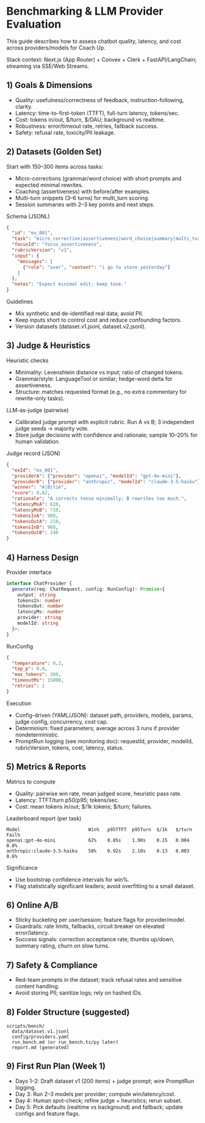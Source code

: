 # Benchmarking & LLM Provider Evaluation

This guide describes how to assess chatbot quality, latency, and cost across providers/models for Coach Up.

Stack context: Next.js (App Router) + Convex + Clerk + FastAPI/LangChain; streaming via SSE/Web Streams.

## 1) Goals & Dimensions

- Quality: usefulness/correctness of feedback, instruction-following, clarity.
- Latency: time-to-first-token (TTFT), full-turn latency, tokens/sec.
- Cost: tokens in/out, $/turn, $/DAU; background vs realtime.
- Robustness: error/timeout rate, retries, fallback success.
- Safety: refusal rate, toxicity/PII leakage.

## 2) Datasets (Golden Set)

Start with 150–300 items across tasks:
- Micro-corrections (grammar/word choice) with short prompts and expected minimal rewrites.
- Coaching (assertiveness) with before/after examples.
- Multi-turn snippets (3–6 turns) for multi_turn scoring.
- Session summaries with 2–3 key points and next steps.

Schema (JSONL)
```json
{
  "id": "ex_001",
  "task": "micro_correction|assertiveness|word_choice|summary|multi_turn",
  "focusId": "focus_assertiveness",
  "rubricVersion": "v1",
  "input": {
    "messages": [
      {"role": "user", "content": "i go to store yesterday"}
    ]
  },
  "notes": "Expect minimal edit; keep tone."
}
```

Guidelines
- Mix synthetic and de-identified real data; avoid PII.
- Keep inputs short to control cost and reduce confounding factors.
- Version datasets (dataset.v1.jsonl, dataset.v2.jsonl).

## 3) Judge & Heuristics

Heuristic checks
- Minimality: Levenshtein distance vs input; ratio of changed tokens.
- Grammar/style: LanguageTool or similar; hedge-word delta for assertiveness.
- Structure: matches requested format (e.g., no extra commentary for rewrite-only tasks).

LLM-as-judge (pairwise)
- Calibrated judge prompt with explicit rubric. Run A vs B; 3 independent judge seeds → majority vote.
- Store judge decisions with confidence and rationale; sample 10–20% for human validation.

Judge record (JSON)
```json
{
  "exId": "ex_001",
  "providerA": {"provider": "openai", "modelId": "gpt-4o-mini"},
  "providerB": {"provider": "anthropic", "modelId": "claude-3-5-haiku"},
  "winner": "A|B|tie",
  "score": 0.62,
  "rationale": "A corrects tense minimally; B rewrites too much.",
  "latencyMsA": 620,
  "latencyMsB": 710,
  "tokensInA": 980,
  "tokensOutA": 210,
  "tokensInB": 960,
  "tokensOutB": 240
}
```

## 4) Harness Design

Provider interface
```ts
interface ChatProvider {
  generate(req: ChatRequest, config: RunConfig): Promise<{
    output: string
    tokensIn: number
    tokensOut: number
    latencyMs: number
    provider: string
    modelId: string
  }>;
}
```

RunConfig
```json
{
  "temperature": 0.3,
  "top_p": 0.9,
  "max_tokens": 300,
  "timeoutMs": 15000,
  "retries": 1
}
```

Execution
- Config-driven (YAML/JSON): dataset path, providers, models, params, judge config, concurrency, cost cap.
- Determinism: fixed parameters; average across 3 runs if provider nondeterministic.
- PromptRun logging (see monitoring doc): requestId, provider, modelId, rubricVersion, tokens, cost, latency, status.

## 5) Metrics & Reports

Metrics to compute
- Quality: pairwise win rate, mean judged score, heuristic pass rate.
- Latency: TTFT/turn p50/p95; tokens/sec.
- Cost: mean tokens in/out; $/1k tokens; $/turn; failures.

Leaderboard report (per task)
```text
Model                         Win%   p95TTFT  p95Turn  $/1k   $/turn  Fail%
openai:gpt-4o-mini            62%    0.85s    1.90s    0.15   0.004   0.8%
anthropic:claude-3.5-haiku    58%    0.92s    2.10s    0.13   0.003   0.6%
```

Significance
- Use bootstrap confidence intervals for win%.
- Flag statistically significant leaders; avoid overfitting to a small dataset.

## 6) Online A/B

- Sticky bucketing per user/session; feature flags for provider/model.
- Guardrails: rate limits, fallbacks, circuit breaker on elevated error/latency.
- Success signals: correction acceptance rate, thumbs up/down, summary rating, churn on slow turns.

## 7) Safety & Compliance

- Red-team prompts in the dataset; track refusal rates and sensitive content handling.
- Avoid storing PII; sanitize logs; rely on hashed IDs.

## 8) Folder Structure (suggested)

```
scripts/bench/
  data/dataset.v1.jsonl
  config/providers.yaml
  run_bench.md (or run_bench.ts/py later)
  report.md (generated)
```

## 9) First Run Plan (Week 1)

- Days 1–2: Draft dataset v1 (200 items) + judge prompt; wire PromptRun logging.
- Day 3: Run 2–3 models per provider; compute win/latency/cost.
- Day 4: Human spot-check; refine judge + heuristics; rerun subset.
- Day 5: Pick defaults (realtime vs background) and fallback; update configs and feature flags.
